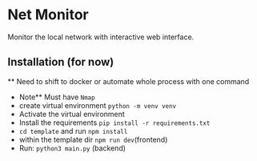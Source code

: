 # Net Monitor

Monitor the local network with interactive web interface.

## Installation (for now)
** Need to shift to docker or  automate whole process with one command

* Note** Must have `Nmap`
* create virtual environment `python -m venv venv`
* Activate the virtual environment
* Install the requirements `pip install -r requirements.txt`
* `cd template` and run `npm install`
* within the template dir `npm run dev`(frontend)
* Run: `python3 main.py` (backend)
